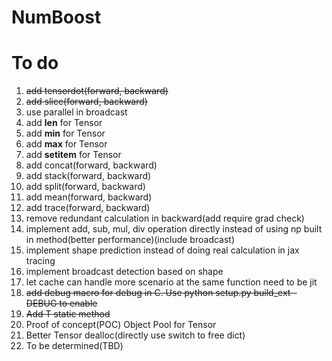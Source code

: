 # NumBoost

# To do
1. ~~add tensordot(forward, backward)~~
2. ~~add slice(forward, backward)~~
3. use parallel in broadcast
4. add __len__ for Tensor
5. add __min__ for Tensor
6. add __max__ for Tensor
7. add __setitem__ for Tensor
8. add concat(forward, backward)
9. add stack(forward, backward)
10. add split(forward, backward)
11. add mean(forward, backward)
12. add trace(forward, backward)
13. remove redundant calculation in backward(add require grad check)
14. implement add, sub, mul, div operation directly instead of using np built in method(better performance)(include broadcast)
15. implement shape prediction instead of doing real calculation in jax tracing
16. implement broadcast detection based on shape
17. let cache can handle more scenario at the same function need to be jit
18. ~~add debug macro for debug in C. Use python setup.py build_ext -DEBUG to enable~~
19. ~~Add T static method~~
20. Proof of concept(POC) Object Pool for Tensor
21. Better Tensor dealloc(directly use switch to free dict)
22. To be determined(TBD)